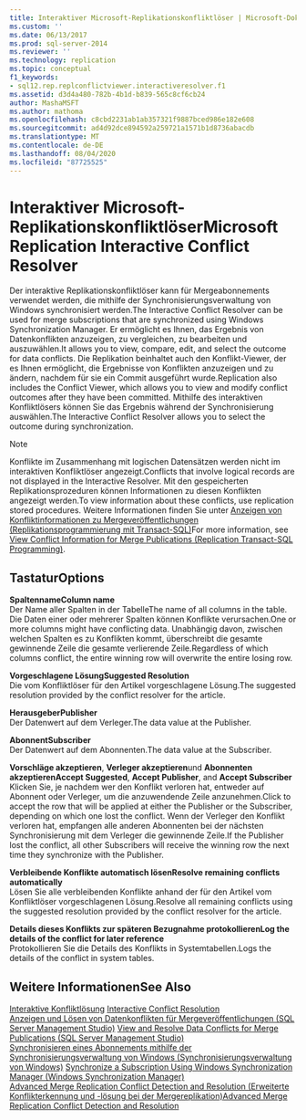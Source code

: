 ```yaml
---
title: Interaktiver Microsoft-Replikationskonfliktlöser | Microsoft-Dokumentation
ms.custom: ''
ms.date: 06/13/2017
ms.prod: sql-server-2014
ms.reviewer: ''
ms.technology: replication
ms.topic: conceptual
f1_keywords:
- sql12.rep.replconflictviewer.interactiveresolver.f1
ms.assetid: d3d4a480-782b-4b1d-b839-565c8cf6cb24
author: MashaMSFT
ms.author: mathoma
ms.openlocfilehash: c8cbd2231ab1ab357321f9887bced986e182e608
ms.sourcegitcommit: ad4d92dce894592a259721a1571b1d8736abacdb
ms.translationtype: MT
ms.contentlocale: de-DE
ms.lasthandoff: 08/04/2020
ms.locfileid: "87725525"
---
```

# <a name="microsoft-replication-interactive-conflict-resolver"></a><span data-ttu-id="53f18-102">Interaktiver Microsoft-Replikationskonfliktlöser</span><span class="sxs-lookup"><span data-stu-id="53f18-102">Microsoft Replication Interactive Conflict Resolver</span></span>
  <span data-ttu-id="53f18-103">Der interaktive Replikationskonfliktlöser kann für Mergeabonnements verwendet werden, die mithilfe der Synchronisierungsverwaltung von Windows synchronisiert werden.</span><span class="sxs-lookup"><span data-stu-id="53f18-103">The Interactive Conflict Resolver can be used for merge subscriptions that are synchronized using Windows Synchronization Manager.</span></span> <span data-ttu-id="53f18-104">Er ermöglicht es Ihnen, das Ergebnis von Datenkonflikten anzuzeigen, zu vergleichen, zu bearbeiten und auszuwählen.</span><span class="sxs-lookup"><span data-stu-id="53f18-104">It allows you to view, compare, edit, and select the outcome for data conflicts.</span></span> <span data-ttu-id="53f18-105">Die Replikation beinhaltet auch den Konflikt-Viewer, der es Ihnen ermöglicht, die Ergebnisse von Konflikten anzuzeigen und zu ändern, nachdem für sie ein Commit ausgeführt wurde.</span><span class="sxs-lookup"><span data-stu-id="53f18-105">Replication also includes the Conflict Viewer, which allows you to view and modify conflict outcomes after they have been committed.</span></span> <span data-ttu-id="53f18-106">Mithilfe des interaktiven Konfliktlösers können Sie das Ergebnis während der Synchronisierung auswählen.</span><span class="sxs-lookup"><span data-stu-id="53f18-106">The Interactive Conflict Resolver allows you to select the outcome during synchronization.</span></span>  
  
> [!NOTE]  
>  <span data-ttu-id="53f18-107">Konflikte im Zusammenhang mit logischen Datensätzen werden nicht im interaktiven Konfliktlöser angezeigt.</span><span class="sxs-lookup"><span data-stu-id="53f18-107">Conflicts that involve logical records are not displayed in the Interactive Resolver.</span></span> <span data-ttu-id="53f18-108">Mit den gespeicherten Replikationsprozeduren können Informationen zu diesen Konflikten angezeigt werden.</span><span class="sxs-lookup"><span data-stu-id="53f18-108">To view information about these conflicts, use replication stored procedures.</span></span> <span data-ttu-id="53f18-109">Weitere Informationen finden Sie unter [Anzeigen von Konfliktinformationen zu Mergeveröffentlichungen &#40;Replikationsprogrammierung mit Transact-SQL&#41;](view-conflict-information-for-merge-publications.md)</span><span class="sxs-lookup"><span data-stu-id="53f18-109">For more information, see [View Conflict Information for Merge Publications &#40;Replication Transact-SQL Programming&#41;](view-conflict-information-for-merge-publications.md).</span></span>  
  
## <a name="options"></a><span data-ttu-id="53f18-110">Tastatur</span><span class="sxs-lookup"><span data-stu-id="53f18-110">Options</span></span>  
 <span data-ttu-id="53f18-111">**Spaltenname**</span><span class="sxs-lookup"><span data-stu-id="53f18-111">**Column name**</span></span>  
 <span data-ttu-id="53f18-112">Der Name aller Spalten in der Tabelle</span><span class="sxs-lookup"><span data-stu-id="53f18-112">The name of all columns in the table.</span></span> <span data-ttu-id="53f18-113">Die Daten einer oder mehrerer Spalten können Konflikte verursachen.</span><span class="sxs-lookup"><span data-stu-id="53f18-113">One or more columns might have conflicting data.</span></span> <span data-ttu-id="53f18-114">Unabhängig davon, zwischen welchen Spalten es zu Konflikten kommt, überschreibt die gesamte gewinnende Zeile die gesamte verlierende Zeile.</span><span class="sxs-lookup"><span data-stu-id="53f18-114">Regardless of which columns conflict, the entire winning row will overwrite the entire losing row.</span></span>  
  
 <span data-ttu-id="53f18-115">**Vorgeschlagene Lösung**</span><span class="sxs-lookup"><span data-stu-id="53f18-115">**Suggested Resolution**</span></span>  
 <span data-ttu-id="53f18-116">Die vom Konfliktlöser für den Artikel vorgeschlagene Lösung.</span><span class="sxs-lookup"><span data-stu-id="53f18-116">The suggested resolution provided by the conflict resolver for the article.</span></span>  
  
 <span data-ttu-id="53f18-117">**Herausgeber**</span><span class="sxs-lookup"><span data-stu-id="53f18-117">**Publisher**</span></span>  
 <span data-ttu-id="53f18-118">Der Datenwert auf dem Verleger.</span><span class="sxs-lookup"><span data-stu-id="53f18-118">The data value at the Publisher.</span></span>  
  
 <span data-ttu-id="53f18-119">**Abonnent**</span><span class="sxs-lookup"><span data-stu-id="53f18-119">**Subscriber**</span></span>  
 <span data-ttu-id="53f18-120">Der Datenwert auf dem Abonnenten.</span><span class="sxs-lookup"><span data-stu-id="53f18-120">The data value at the Subscriber.</span></span>  
  
 <span data-ttu-id="53f18-121">**Vorschläge akzeptieren**, **Verleger akzeptieren**und **Abonnenten akzeptieren**</span><span class="sxs-lookup"><span data-stu-id="53f18-121">**Accept Suggested**, **Accept Publisher**, and **Accept Subscriber**</span></span>  
 <span data-ttu-id="53f18-122">Klicken Sie, je nachdem wer den Konflikt verloren hat, entweder auf Abonnent oder Verleger, um die anzuwendende Zeile anzunehmen.</span><span class="sxs-lookup"><span data-stu-id="53f18-122">Click to accept the row that will be applied at either the Publisher or the Subscriber, depending on which one lost the conflict.</span></span> <span data-ttu-id="53f18-123">Wenn der Verleger den Konflikt verloren hat, empfangen alle anderen Abonnenten bei der nächsten Synchronisierung mit dem Verleger die gewinnende Zeile.</span><span class="sxs-lookup"><span data-stu-id="53f18-123">If the Publisher lost the conflict, all other Subscribers will receive the winning row the next time they synchronize with the Publisher.</span></span>  
  
 <span data-ttu-id="53f18-124">**Verbleibende Konflikte automatisch lösen**</span><span class="sxs-lookup"><span data-stu-id="53f18-124">**Resolve remaining conflicts automatically**</span></span>  
 <span data-ttu-id="53f18-125">Lösen Sie alle verbleibenden Konflikte anhand der für den Artikel vom Konfliktlöser vorgeschlagenen Lösung.</span><span class="sxs-lookup"><span data-stu-id="53f18-125">Resolve all remaining conflicts using the suggested resolution provided by the conflict resolver for the article.</span></span>  
  
 <span data-ttu-id="53f18-126">**Details dieses Konflikts zur späteren Bezugnahme protokollieren**</span><span class="sxs-lookup"><span data-stu-id="53f18-126">**Log the details of the conflict for later reference**</span></span>  
 <span data-ttu-id="53f18-127">Protokollieren Sie die Details des Konflikts in Systemtabellen.</span><span class="sxs-lookup"><span data-stu-id="53f18-127">Logs the details of the conflict in system tables.</span></span>  
  
## <a name="see-also"></a><span data-ttu-id="53f18-128">Weitere Informationen</span><span class="sxs-lookup"><span data-stu-id="53f18-128">See Also</span></span>  
 <span data-ttu-id="53f18-129">[Interaktive Konfliktlösung](merge/advanced-merge-replication-conflict-interactive-resolution.md) </span><span class="sxs-lookup"><span data-stu-id="53f18-129">[Interactive Conflict Resolution](merge/advanced-merge-replication-conflict-interactive-resolution.md) </span></span>  
 <span data-ttu-id="53f18-130">[Anzeigen und Lösen von Datenkonflikten für Mergeveröffentlichungen &#40;SQL Server Management Studio&#41;](view-and-resolve-data-conflicts-for-merge-publications.md) </span><span class="sxs-lookup"><span data-stu-id="53f18-130">[View and Resolve Data Conflicts for Merge Publications &#40;SQL Server Management Studio&#41;](view-and-resolve-data-conflicts-for-merge-publications.md) </span></span>  
 <span data-ttu-id="53f18-131">[Synchronisieren eines Abonnements mithilfe der Synchronisierungsverwaltung von Windows &#40;Synchronisierungsverwaltung von Windows&#41;](synchronize-a-subscription-using-windows-synchronization-manager.md) </span><span class="sxs-lookup"><span data-stu-id="53f18-131">[Synchronize a Subscription Using Windows Synchronization Manager &#40;Windows Synchronization Manager&#41;](synchronize-a-subscription-using-windows-synchronization-manager.md) </span></span>  
 [<span data-ttu-id="53f18-132">Advanced Merge Replication Conflict Detection and Resolution (Erweiterte Konflikterkennung und -lösung bei der Mergereplikation)</span><span class="sxs-lookup"><span data-stu-id="53f18-132">Advanced Merge Replication Conflict Detection and Resolution</span></span>](merge/advanced-merge-replication-conflict-detection-and-resolution.md)  
  
  

